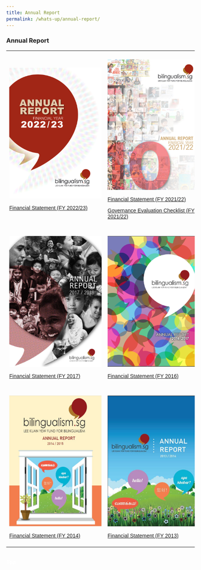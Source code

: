 ```yaml
---
title: Annual Report
permalink: /whats-up/annual-report/
---
```

### Annual Report


  
<style>
table {
  font-family: arial, sans-serif;
  border-collapse: collapse;
  width: 100%;
}
td, th {
  text-align: left;
  padding: 8px;
}

.responsive {
  width: 100%;
  max-width: 400px;
  height: auto;
}
</style>


<table>
 <tbody><tr>
	 <td>
	<p><a href="https://go.gov.sg/lkyfb-ar-fy2022-23" target="_blank">
    <img border="0" src="/images/Cover-FY2022-23.jpg" class="responsive" style="width:247px; height:349px;"></a></p>
   <p><a href="" target="_blank">Financial Statement (FY 2022/23)</a></p>
		 <p><a href="/files/whats-up/LKYFB_GEC_FY2022-23.pdf" target="_blank"></a></p><a href="/files/whats-up/LKYFB_GEC_FY2022-23.pdf" target="_blank">
   </a></td>
	 <td>
	<p><a href="https://go.gov.sg/lkyfb-ar-fy2021-22" target="_blank">
    <img border="0" src="/images/Cover-FY2021-22.png" class="responsive" style="width:247px; height:349px;"></a></p>
   <p><a href="/files/whats-up/LKYFB_FS_FY2021-22.pdf" target="_blank">Financial Statement (FY 2021/22)</a></p>
		 <p><a href="/files/whats-up/LKYFB_GEC_FY2021-22.pdf" target="_blank">Governance Evaluation Checklist (FY 2021/22)</a></p>
   </td>
	 <td>
	<p><a href="/files/whats-up/LKYFB Annual Report FY2020-21.pdf" target="_blank">
    <img border="0" src="/images/Cover-FY2020-21.png" class="responsive" style="width:247px; height:349px;"></a></p>
   <p><a href="/files/whats-up/LKYFB_FS_FY2020-21.pdf" target="_blank">Financial Statement (FY 2020/21)</a></p>
		 <p><a href="/files/whats-up/LKYFB_Governance Evaluation Checklist_FY2020-21.pdf" target="_blank">Governance Evaluation Checklist (FY 2020/21)</a></p>
   </td>
     <td>
  <p><a href="/files/whats-up/LKYFB_Annual-Report_FY2019.pdf" target="_blank">
    <img border="0" src="/images/Cover-FY2019.jpg" class="responsive" style="width:247px; height:349px;"></a></p>
   <p><a href="/files/whats-up/LKYFB_FS_FY2019.pdf" target="_blank">Financial Statement (FY 2019)</a></p>
   </td>
    <td>
  <p><a href="/files/whats-up/Annual-Report-FY2018.pdf" target="_blank">
    <img border="0" src="/images/Cover-FY2018.jpg" class="responsive" style="width:247px; height:349px;"></a></p>
   <p><a href="/files/whats-up/FY2018-FS.pdf" target="_blank">Financial Statement (FY 2018)</a></p>
   </td>
	  </tr> 
  <tr>
    <td>
   <p><a href="/files/whats-up/Annual_Report_FY2017_Final.pdf" target="_blank">
     <img border="0" src="/images/Cover-FY2017.png" class="responsive" style="width:247px; height:349px;"></a></p>
   <p><a href="/files/whats-up/FY2017-FS.pdf" target="_blank">Financial Statement (FY 2017)</a></p>
   </td>
    <td>
  <p><a href="/files/whats-up/Annual-Report-2016.pdf" target="_blank">
    <img border="0" src="/images/Cover-FY2016.png" class="responsive" style="width:247px; height:349px;"></a></p>
   <p><a href="/files/whats-up/FY2016-FS.pdf" target="_blank">Financial Statement (FY 2016)</a></p>
   </td>
    <td>
   <p><a href="/files/whats-up/Annual-Report-2015.pdf" target="_blank">
     <img border="0" src="/images/Cover-FY2015.jpg" class="responsive" style="width:247px; height:349px;"></a></p>
   <p><a href="/files/whats-up/FY2015-FS.pdf" target="_blank">Financial Statement (FY 2015)</a></p>
   </td>
 </tr> 
 <tr>
    <td>
  <p><a href="/files/whats-up/Annual_Report_FY2014.pdf" target="_blank">
    <img border="0" src="/images/Cover-FY2014.jpg" class="responsive" style="width:247px; height:349px;"></a></p>
   <p><a href="/files/whats-up/FY2014-FS.pdf" target="_blank">Financial Statement (FY 2014)</a></p>
   </td>
    <td>
   <p><a href="/files/whats-up/Annual-Report-2013.pdf" target="_blank">
     <img border="0" src="/images/Cover-FY2013.jpg" class="responsive" style="width:247px; height:349px;"></a></p>
   <p><a href="/files/whats-up/FY2013-FS.pdf" target="_blank">Financial Statement (FY 2013)</a></p>
   </td>
    <td>
  <p><a href="/files/whats-up/Annual-Report-2012.pdf" target="_blank">
    <img border="0" src="/images/Cover-FY2012.jpg" class="responsive" style="width:247px; height:349px;"></a></p>
   <p><a href="/files/whats-up/FY2012-FS.pdf" target="_blank">Financial Statement (FY 2012)</a></p>
   </td>
	 </tr>
</tbody></table><br>
<div class="btntop"><a href="#top" style="text-decoration:none;"><span style="color:white"><b>Top</b></span></a></div>